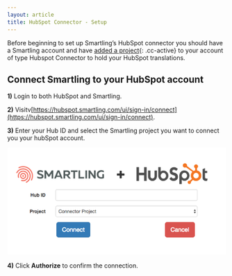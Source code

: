 ```yaml
---
layout: article
title: HubSpot Connector - Setup
---
```


Before beginning to set up Smartling’s HubSpot connector you should have a Smartling account and have [added a project](/knowledge-base/articles/create-a-project/){: .cc-active} to your account of type Hubspot Connector to hold your HubSpot translations.

## Connect Smartling to your HubSpot account

**1)** Login to both HubSpot and Smartling.

**2)** Visitv[https://hubspot.smartling.com/ui/sign-in/connect](https://hubspot.smartling.com/ui/sign-in/connect).

**3)** Enter your Hub ID and select the Smartling project you want to connect you your hubSpot account.

![medium](/uploads/versions/connect_to_smartling---x----659-320x---.png)

**4)** Click **Authorize** to confirm the connection.